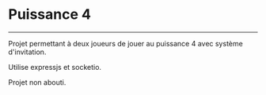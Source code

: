 # Puissance 4

---

Projet permettant à deux joueurs de jouer au puissance 4 avec système d'invitation.

Utilise expressjs et socketio.

Projet non abouti.

